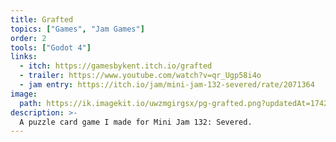 ```yaml
---
title: Grafted
topics: ["Games", "Jam Games"]
order: 2
tools: ["Godot 4"]
links:
  - itch: https://gamesbykent.itch.io/grafted
  - trailer: https://www.youtube.com/watch?v=qr_Ugp58i4o
  - jam entry: https://itch.io/jam/mini-jam-132-severed/rate/2071364
image:
  path: https://ik.imagekit.io/uwzmgirgsx/pg-grafted.png?updatedAt=1742521708938
description: >-
  A puzzle card game I made for Mini Jam 132: Severed.
---
```

